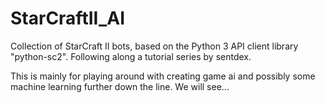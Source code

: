 # StarCraftII_AI
Collection of StarCraft II bots, based on the Python 3 API client library "python-sc2". 
Following along a tutorial series by sentdex.

This is mainly for playing around with creating game ai and possibly some machine learning 
further down the line. We will see...
